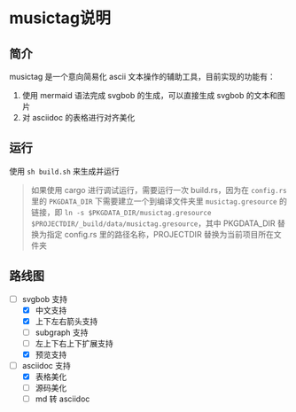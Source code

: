 # musictag说明 #

## 简介 ##

musictag 是一个意向简易化 ascii 文本操作的辅助工具，目前实现的功能有：

1. 使用 mermaid 语法完成 svgbob 的生成，可以直接生成 svgbob 的文本和图片
2. 对 asciidoc 的表格进行对齐美化

## 运行 ##

使用 `sh build.sh` 来生成并运行

> 如果使用 cargo 进行调试运行，需要运行一次 build.rs，因为在 `config.rs` 里的 `PKGDATA_DIR` 下需要建立一个到编译文件夹里 `musictag.gresource` 的链接，即 `ln -s $PKGDATA_DIR/musictag.gresource $PROJECTDIR/_build/data/musictag.gresource`，其中 PKGDATA_DIR 替换为指定 config.rs 里的路径名称，PROJECTDIR 替换为当前项目所在文件夹

## 路线图 ##

- [ ] svgbob 支持
    - [x] 中文支持
    - [x] 上下左右箭头支持
    - [ ] subgraph 支持
    - [ ] 左上下右上下扩展支持
    - [x] 预览支持
- [ ] asciidoc 支持
    - [x] 表格美化
    - [ ] 源码美化
    - [ ] md 转 asciidoc
